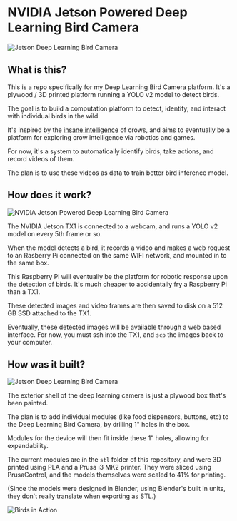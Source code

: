 # NVIDIA Jetson Powered Deep Learning Bird Camera

![Jetson Deep Learning Bird Camera](https://github.com/burningion/deep-learning-bird-camera/raw/master/images/closed.jpg)

## What is this?

This is a repo specifically for my Deep Learning Bird Camera platform. It's a plywood / 3D printed platform running a YOLO v2 model to detect birds.

The goal is to build a computation platform to detect, identify, and interact with individual birds in the wild.

It's inspired by the [insane intelligence](https://www.youtube.com/watch?v=URZ_EciujrE) of crows, and aims to eventually be a platform for exploring crow intelligence via robotics and games.

For now, it's a system to automatically identify birds, take actions, and record videos of them. 

The plan is to use these videos as data to train better bird inference model.

## How does it work?

![NVIDIA Jetson Powered Deep Learning Bird Camera](https://github.com/burningion/deep-learning-bird-camera/raw/master/images/architecture.png)

The NVIDIA Jetson TX1 is connected to a webcam, and runs a YOLO v2 model on every 5th frame or so.

When the model detects a bird, it records a video and makes a web request to an Rasberry Pi connected on the same WIFI network, and mounted in to the same box.

This Raspberry Pi will eventually be the platform for robotic response upon the detection of birds. It's much cheaper to accidentally fry a Raspberry Pi than a TX1.

These detected images and video frames are then saved to disk on a 512 GB SSD attached to the TX1. 

Eventually, these detected images will be available through a web based interface. For now, you must ssh into the TX1, and `scp` the images back to your computer.

## How was it built?

![Jetson Deep Learning Bird Camera](https://github.com/burningion/deep-learning-bird-camera/raw/master/images/open.jpg)

The exterior shell of the deep learning camera is just a plywood box that's been painted.

The plan is to add individual modules (like food dispensors, buttons, etc) to the Deep Learning Bird Camera, by drilling 1" holes in the box.

Modules for the device will then fit inside these 1" holes, allowing for expandability.

The current modules are in the `stl` folder of this repository, and were 3D printed using PLA and a Prusa i3 MK2 printer. They were sliced using PrusaControl, and the models themselves were scaled to 41% for printing.

(Since the models were designed in Blender, using Blender's built in units, they don't really translate when exporting as STL.)

![Birds in Action](https://github.com/burningion/deep-learning-bird-camera/raw/master/images/birds.gif)
